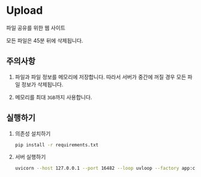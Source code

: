 # Upload

파일 공유를 위한 웹 사이트

모든 파일은 45분 뒤에 삭제됩니다.

## 주의사항

1. 파일과 파일 정보를 메모리에 저장합니다. 따라서 서버가 중간에 꺼질 경우 모든 파일 정보가 삭제됩니다.

2. 메모리를 최대 `3GB`까지 사용합니다.

## 실행하기

1. 의존성 설치하기

    ```bash
    pip install -r requirements.txt
    ```

2. 서버 실행하기

    ```bash
    uvicorn --host 127.0.0.1 --port 16482 --loop uvloop --factory app:create_app
    ```
